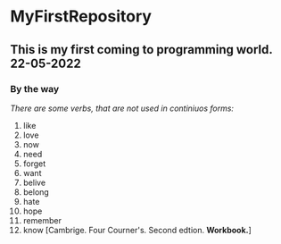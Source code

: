 # MyFirstRepository
## This is my first coming to programming world. 22-05-2022


### By the way
*There are some verbs, that are not used in continiuos forms:*
1. like                          
2. love                          
3. now                           
4. need                          
5. forget                        
6. want
7. belive
8. belong
9. hate
10. hope
11. remember
12. know
[Cambrige. Four Courner's. Second edtion. **Workbook.**]


